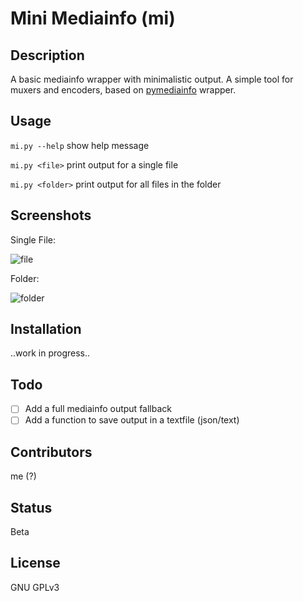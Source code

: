 # Mini Mediainfo (mi)

## Description

A basic mediainfo wrapper with minimalistic output. A simple tool for muxers and encoders, based on [pymediainfo](https://pymediainfo.readthedocs.io/en/stable/pymediainfo.html) wrapper.

## Usage

`mi.py --help` show help message

`mi.py <file>` print output for a single file

`mi.py <folder>` print output for all files in the folder

## Screenshots

Single File:

![file](https://i.postimg.cc/DZ8kxg6Z/file.png)

Folder:

![folder](https://i.postimg.cc/63gsgvbh/folder.png)

## Installation

..work in progress..

## Todo

- [ ] Add a full mediainfo output fallback
- [ ] Add a function to save output in a textfile (json/text)

## Contributors

me (?)

## Status

Beta

## License

GNU GPLv3
